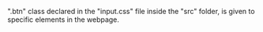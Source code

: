
".btn" class declared in the "input.css" file inside the "src" folder, is given to specific elements in the webpage.